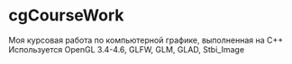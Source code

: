 # cgCourseWork
Моя курсовая работа по компьютерной графике, выполненная на C++ 
Используется OpenGL 3.4-4.6, GLFW, GLM, GLAD, Stbi_Image
